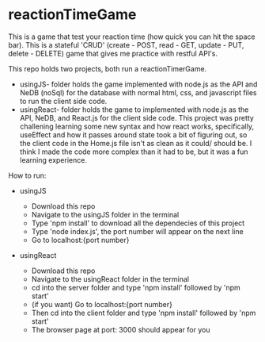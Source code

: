 # reactionTimeGame
This is a game that test your reaction time (how quick you can hit the space bar). This is a stateful 'CRUD' (create - POST, read - GET, update - PUT, delete - DELETE) game that gives me practice with restful API's.

This repo holds two projects, both run a reactionTimerGame. 
- usingJS- folder holds the game implemented with node.js as the API and NeDB (noSql) for the database with normal html, css, and javascript files to run the client side code.
- usingReact- folder holds the game to implemented with node.js as the API, NeDB, and React.js for the client side code. This project was pretty challening learning some new syntax and how react works, specifically, useEffect and how it passes around state took a bit of figuring out, so the client code in the Home.js file isn't as clean as it could/ should be. I think I made the code more complex than it had to be, but it was a fun learning experience.

How to run:
  - usingJS
    - Download this repo
    - Navigate to the usingJS folder in the terminal
    - Type 'npm install' to download all the dependecies of this project
    - Type 'node index.js', the port number will appear on the next line
    - Go to localhost:{port number}

  - usingReact
    - Download this repo
    - Navigate to the usingReact folder in the terminal
    - cd into the server folder and type 'npm install' followed by 'npm start'
    - (if you want) Go to localhost:{port number}
    - Then cd into the client folder and type 'npm install' followed by 'npm start'
    - The browser page at port: 3000 should appear for you
